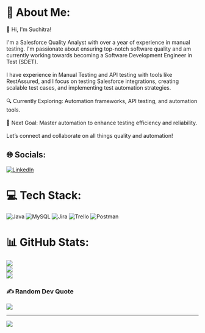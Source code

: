 
# 💫 About Me:
👋 Hi, I'm Suchitra!<br><br>I'm a Salesforce Quality Analyst with over a year of experience in manual testing. I'm passionate about ensuring top-notch software quality and am currently working towards becoming a Software Development Engineer in Test (SDET). <br><br>I have experience in Manual Testing and API testing with tools like RestAssured, and I focus on testing Salesforce integrations, creating scalable test cases, and implementing test automation strategies. <br><br>🔍 Currently Exploring: Automation frameworks, API testing, and automation tools.<br><br>🌱 Next Goal: Master automation to enhance testing efficiency and reliability.<br><br>Let’s connect and collaborate on all things quality and automation!<br>


## 🌐 Socials:
[![LinkedIn](https://img.shields.io/badge/LinkedIn-%230077B5.svg?logo=linkedin&logoColor=white)](https://linkedin.com/in/suchitra-n-qa) 

# 💻 Tech Stack:
![Java](https://img.shields.io/badge/java-%23ED8B00.svg?style=for-the-badge&logo=openjdk&logoColor=white) ![MySQL](https://img.shields.io/badge/mysql-4479A1.svg?style=for-the-badge&logo=mysql&logoColor=white) ![Jira](https://img.shields.io/badge/jira-%230A0FFF.svg?style=for-the-badge&logo=jira&logoColor=white) ![Trello](https://img.shields.io/badge/Trello-%23026AA7.svg?style=for-the-badge&logo=Trello&logoColor=white) ![Postman](https://img.shields.io/badge/Postman-FF6C37?style=for-the-badge&logo=postman&logoColor=white)
# 📊 GitHub Stats:
![](https://github-readme-stats.vercel.app/api?username=Suchitrayadav06&theme=dark&hide_border=false&include_all_commits=false&count_private=false)<br/>
![](https://github-readme-streak-stats.herokuapp.com/?user=Suchitrayadav06&theme=dark&hide_border=false)<br/>
![](https://github-readme-stats.vercel.app/api/top-langs/?username=Suchitrayadav06&theme=dark&hide_border=false&include_all_commits=false&count_private=false&layout=compact)

### ✍️ Random Dev Quote
![](https://quotes-github-readme.vercel.app/api?type=horizontal&theme=radical)

---
[![](https://visitcount.itsvg.in/api?id=Suchitrayadav06&icon=0&color=0)](https://visitcount.itsvg.in)

<!-- Proudly created with GPRM ( https://gprm.itsvg.in ) -->
<!--
**Suchitrayadav06/Suchitrayadav06** is a ✨ _special_ ✨ repository because its `README.md` (this file) appears on your GitHub profile.

Here are some ideas to get you started:

- 🔭 I’m currently working on ...
- 🌱 I’m currently learning ...
- 👯 I’m looking to collaborate on ...
- 🤔 I’m looking for help with ...
- 💬 Ask me about ...
- 📫 How to reach me: ...
- 😄 Pronouns: ...
- ⚡ Fun fact: ...
-->
